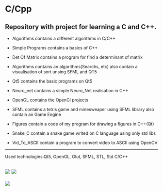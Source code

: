 # C/Cpp
Repository with project for learning a C and C++.
----------------

* Algorithms contains a different algorithms in C/C++

* Simple Programs contains a basics of C++

* Det Of Matrix contains a program for find a determinant of matrix

* Algorithms contains an algorithms(Searchs, etc) also contain a visualisation of sort unsing SFML and QT5

* Qt5 contains the basic programs on Qt5

* Neuro_net contains a simple Neuro_Net realisation in C++

* OpenGL contains the OpenGl projects

* SFML contains a tetris game and minesweaper using SFML library also contain an Game Engine

* Figures contain a code of my program for drawing a figures in C++(Qt)

* Snake_C contain a snake game writed on C language using only std libs

* Vid_To_ASCII contain a program to convert video to ASCII using OpenCV

--------------------------------------------------------------------------------
Used technologies:Qt5, OpenGL, Glut, SFML, STL, Std C/C++

[![](https://img.shields.io/badge/C%2B%2B-00599C?style=for-the-badge&logo=c%2B%2B&logoColor=white)](C++/) [![](https://img.shields.io/badge/C-00599C?style=for-the-badge&logo=c&logoColor=white)](C/)
----------------------------------------------------------------------------------------------------------
![](https://img.shields.io/tokei/lines/github/cppshizoidS/C-Cpp)

